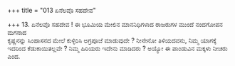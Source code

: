+++
title = "013 ಏನೆಲವೊ ಸಹದೇವ"

+++
13. ಏನೆಲವೊ ಸಹದೇವ ! ಈ ಭೂಮಿಯ ಮೇಲಿನ ಮಾನನಿಧಿಗಳಾದ ರಾಜರುಗಳ ಮುಂದೆ ನಂದಗೋಪನ ಮಗನಾದ   
ಕೃಷ್ಣನನ್ನು ಸಿಂಹಾಸನದ ಮೇಲೆ ಕುಳ್ಳಿರಿಸಿ ಅಗ್ರಪೂಜೆ ಮಾಡುವುದೇ ? ನೀನೇನೋ ತಿಳಿಯದವನು, ನಿಮ್ಮ ಯಾಗಕ್ಕೆ ಇದರಿಂದ ಕೆಡುಕಾಯಿತಲ್ಲವೇ ? ನಿಮ್ಮ ಹಿರಿಯರು ಇದೇನು ಮಾಡಿದರು ? ಅಯ್ಯೋ ಈ ಪಾಂಡುವಿನ ಮಕ್ಕಳು ನೀಚರು ಎಂದ.